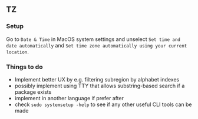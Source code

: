 ## TZ

### Setup

Go to `Date & Time` in MacOS system settings and unselect `Set time and date automatically` and `Set time zone automatically using your current location`.  

### Things to do
- Implement better UX by e.g. filtering subregion by alphabet indexes
- possibly implement using TTY that allows substring-based search if a package exists
- implement in another language if prefer after
- check `sudo systemsetup -help` to see if any other useful CLI tools can be made
